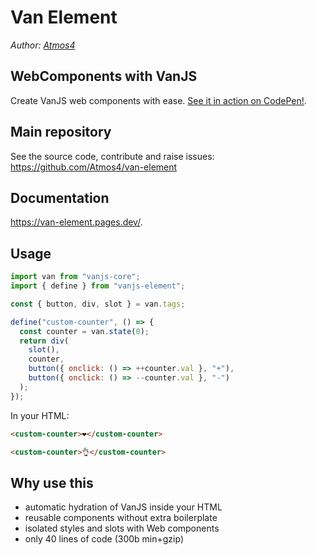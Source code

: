 # Van Element

_Author: [Atmos4](https://github.com/Atmos4)_

## WebComponents with VanJS

Create VanJS web components with ease. [See it in action on CodePen!](https://codepen.io/atmos4/pen/ZEPEvvB).

## Main repository

See the source code, contribute and raise issues:  
https://github.com/Atmos4/van-element

## Documentation

https://van-element.pages.dev/.

## Usage

```javascript
import van from "vanjs-core";
import { define } from "vanjs-element";

const { button, div, slot } = van.tags;

define("custom-counter", () => {
  const counter = van.state(0);
  return div(
    slot(),
    counter,
    button({ onclick: () => ++counter.val }, "+"),
    button({ onclick: () => --counter.val }, "-")
  );
});
```

In your HTML:

```html
<custom-counter>❤️</custom-counter>

<custom-counter>👌</custom-counter>
```

## Why use this

- automatic hydration of VanJS inside your HTML
- reusable components without extra boilerplate
- isolated styles and slots with Web components
- only 40 lines of code (300b min+gzip)
